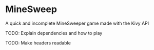 # MineSweep
A quick and incomplete MineSweeper game made with the Kivy API

TODO: Explain dependencies and how to play

TODO: Make headers readable
